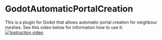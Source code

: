 # GodotAutomaticPortalCreation

This is a plugin for Godot that allows automatic portal creation for neighbour meshes.
See this video below for information how to use it:
[![Instruction video](https://img.youtube.com/vi/MxiR-8fLNyw/0.jpg)](https://www.youtube.com/watch?v=MxiR-8fLNyw)
